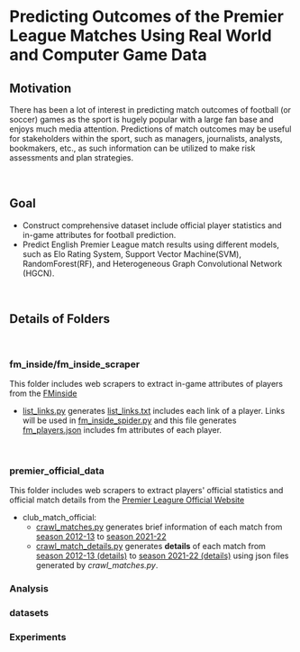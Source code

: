 # Predicting Outcomes of the Premier League Matches Using Real World and Computer Game Data 


## Motivation
There has been a lot of interest in predicting match outcomes of football (or soccer) games as the sport is hugely popular with a large fan base and enjoys much media attention. Predictions of match outcomes may be useful for stakeholders within the sport, such as managers, journalists, analysts, bookmakers, etc., as such information can be utilized to make risk assessments and plan strategies.

<br/>

## Goal
- Construct comprehensive dataset include official player statistics and in-game attributes for football prediction.
- Predict English Premier League match results using different models, such as Elo Rating System, Support Vector Machine(SVM), RandomForest(RF), and Heterogeneous Graph Convolutional Network (HGCN).

<br/>

## Details of Folders

<br/>

### fm_inside/fm_inside_scraper
This folder includes web scrapers to extract in-game attributes of players from the [FMinside](https://fminside.net/players)
- [list_links.py](./fm_inside/fm_inside_scraper/list_links.py) generates [list_links.txt](./fm_inside/fm_inside_scraper/list_links.txt) includes each link of a player. Links will be used in [fm_inside_spider.py](./fm_inside/fm_inside_scraper/fm_inside_scraper/spiders/fm_inside_spider.py) and this file generates [fm_players.json](./fm_inside/fm_inside_scraper/fm_inside_scraper/spiders/fm_players.json) includes fm attributes of each player.

<br/>

### premier_official_data
This folder includes web scrapers to extract players' official statistics and official match details from the [Premier Leagure Official Website](https://www.premierleague.com/matchweek/7847/blog)
- club_match_official:
    - [crawl_matches.py](./premier_official_data/club_match_official/crawl_matches.py) generates brief information of each match from [season 2012-13](./premier_official_data/club_match_official/matches/season_2012-13.json) to [season 2021-22](./premier_official_data/club_match_official/matches/season_2021-22.json)
    - [crawl_match_details.py](./premier_official_data/club_match_official/crawl_match_details.py) generates **details** of each match from [season 2012-13 (details)](./premier_official_data/club_match_official/matches/season_2012-13.details.json) to [season 2021-22 (details)](./premier_official_data/club_match_official/matches/season_2021-22.details.json) using json files generated by *crawl_matches.py*.
    
### Analysis

### datasets

### Experiments


